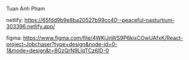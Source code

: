 Tuan Anh Pham 

netlify: https://65fdd9b9e8ba20527b99cc40--peaceful-nasturtium-303396.netlify.app/


figma: https://www.figma.com/file/4WKjJnWS9P6kixCOwUAfxK/React-project-Jobchaser?type=design&node-id=0-1&mode=design&t=8GzQrN9LlqTCz6ID-0
